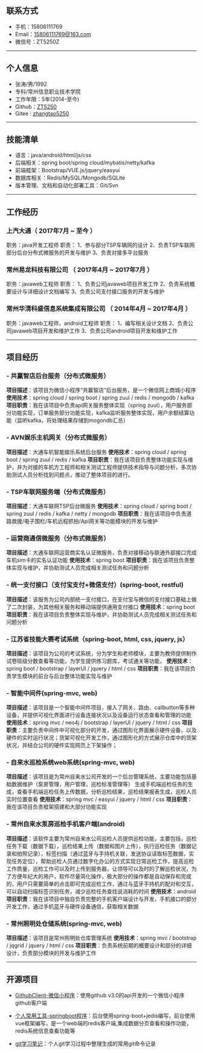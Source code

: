 ## 联系方式

- 手机：15806111769
- Email：15806111769@163.com
- 微信号：ZT5250Z

---

## 个人信息

 - 张涛/男/1992 
 - 专科/常州信息职业技术学院 
 - 工作年限：5年(2014-至今)
 - Github：[ZT5250](https://github.com/ZT5250)
 - Gitee : [zhangtao5250](https://gitee.com/zhangtao5250)
 
---

## 技能清单

- 语言：java/android/html/js/css
- 后端相关：spring boot/spring cloud/mybatis/netty/kafka
- 前端框架：Bootstrap/VUE.js/jquery/easyui
- 数据库相关：Redis/MySQL/Mongodb/SQLite
- 版本管理、文档和自动化部署工具：Git/Svn


---

## 工作经历

### 上汽大通（ 2017年7月 ~ 至今 ）

职务：java开发工程师
职责：
1、参与部分TSP车辆网的设计
2、负责TSP车联网部分后台分布式微服务的开发与维护
3、负责对接多平台服务
  
### 常州易龙科技有限公司 （ 2017年4月 ~ 2017年7月 ）

职务：javaweb工程师
职责：
1、负责公司javaweb项目开发工作
2、负责系统概要设计与详细设计文档编写
3、负责公司支付接口服务的开发与维护


### 常州华清科盛信息系统集成有限公司 （ 2014年4月 ~ 2017年4月 ）
职务：javaweb工程师，android工程师
职责：
1、编写相关设计文档
2、负责公司javaweb项目开发和维护工作
3、负责公司android项目开发和维护工作

---

## 项目经历

### - 共赢智店后台服务（分布式微服务）
**项目描述**：该项目为微信小程序“共赢智店”后台服务，是一个微信网上商城小程序
**使用技术**：spring cloud / spring boot / spring zuul / redis / mongodb / kafka
**项目职责**：我在该项目中负责api网关服务整体实现（spring zuul），用户服务部分功能实现，订单服务部分功能实现，kafka监听服务整体实现，用户余额结算功能（监听kafka，将处理结果存储到mogondb汇总）

### - AVN娱乐主机网关（分布式微服务）

**项目描述**：大通车机智能娱乐系统后台服务
**使用技术**：spring cloud / spring boot / spring zuul / redis / kafka
**项目职责**：我在该项目负责整体功能实现与维护，并为对接的车机方工程师和相关测试工程师提供技术指导与问题分析，多次协助测试人员分析找到问题点，推动了整体项目的进行。


### - TSP车联网服务端（分布式微服务）

**项目描述**：大通车联网TSP后台微服务
**使用技术**：spring cloud / spring boot / spring zuul / redis / kafka / netty / mongodb
**项目职责**：我在该项目中负责道路救援/电子围栏/车机远程抓拍/Api网关等功能模块的开发与维护


### - 运营商通信微服务（分布式微服务）

**项目描述**：大通车联网运营商实名认证微服务，负责对接移动与联通外部接口完成车机sim卡的实名认证功能
**使用技术**：spring boot
**项目职责**：我在该项目负责整体实现与维护，并协助测试人员完成相关测试任务和问题分析

### - 统一支付接口（支付宝支付+微信支付）(spring-boot, restful)

**项目描述**：该服务为公司内部统一支付接口，在支付宝与微信的支付接口基础上做了二次封装，为其他相关服务和移动端提供通用支付接口
**使用技术**：spring boot
**项目职责**：我在该项目负责整体实现与维护，并协助测试人员完成相关测试任务和问题分析


### - 江苏省技能大赛考试系统（spring-boot, html, css, jquery, js）

**项目描述**：该项目为公司的考试系统，分为学生和老师模块，主要为教师提供制作试卷班级分数查看等功能，为学生提供练习题库，考试通关等功能，
**使用技术**：spring boot / bootstrap / layerUI / jquery / html / css
**项目职责**：我在该项目负责学生模块的前台与后台整体功能实现与维护

### - 智能中间件(spring-mvc, web)

**项目描述**：该项目是一个智能中间件项目，接入了网关、路由、callbutton等多种设备，并提供可视化界面进行设备连接状况以及设备运行状态查看和管理的功能
**使用技术**：spring mvc / neo4j / bootstrap / layerUI / jquery / html / css 
**项目职责**：主要负责中间件中可视化部分的开发，通过图形化界面展示硬件设备，以及硬件的实时运行状况；货架可视化开发工作，通过图形化的方式展示仓库中的货架状况，并结合公司的硬件实现网页上下架操作；


### - 自来水巡检系统web系统(spring-mvc, web)

**项目描述**：该项目是为常州自来水公司开发的一个后台管理系统，主要功能包括基础数据维护（泵房管理，用户管理，巡检标准管理等） 生成手机端巡检任务的生成，查看手机端巡检任务上传数据，分析巡检结果，巡检结果报表生成，巡检人员实时位置查看
**使用技术**：spring mvc / easyui / jquery / html / css
**项目职责**：我在该项目负责框架搭建和大部分功能实现


### - 常州自来水泵房巡检手机客户端(android)

**项目描述**：该软件主要为常州自来水公司巡检人员提供巡检功能，主要包括，巡检任务下载（数据下载），巡检结果上传（数据和图片上传），执行巡检任务（数据记录和拍照记录），标签扫描（通过蓝牙与手持机关联，发送协议读取标签数据，实现任务定位），帮助巡检人员通过数字化办公的方式实现日常巡检工作，提高巡检工作质量，巡检工作可以及时上传到服务器，让领导可以及时的了解巡检状况，为了方便年纪大的用户，软件尽量简化操作，极大部分的操作都是自动保存和完成的，用户只需要简单的点击即可完成巡检工作，通过与蓝牙手持机的配对和交互，可以自动扫描标签识别任务，减少巡检任务查找说消耗的时间
**使用技术**：android
**项目职责**：我在该项目中独自负责完整的手机客户端设计与开发，手机接口的部分开发工作，通过手机蓝牙与硬件设备通信，获取相关数据

 

### - 常州照明处仓储系统(spring-mvc, web)

**项目描述**：该项目是常州照明处仓库管理系统
**使用技术**：spring mvc / bootstrap / jqgrid / jquery / html / css
**项目职责**：负责系统前期的概要设计和部分的详细设计，负责部分模块的开发与维护工作

---

## 开源项目

  - [GithubClient-微信小程序](https://github.com/ZT5250/GitHubClient)：使用github v3.0的api开发的一个微信小程序github客户端

  - [个人常用工具-springboot程序](https://gitee.com/zhangtao5250/personal-common-utils)：后台使用spring-boot+jedis编写，前台使用vue框架编写，是一个web端的redis客户端,集成数据分页查看和操作功能，redis系统信息查看功能等
  - [git学习笔记](https://github.com/ZT5250/gitLearning)：个人git学习过程中整理生成的常用git命令记录
